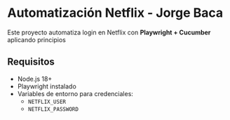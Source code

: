 # Automatización Netflix - Jorge Baca

Este proyecto automatiza login en Netflix con **Playwright + Cucumber** aplicando principios

## Requisitos

- Node.js 18+
- Playwright instalado
- Variables de entorno para credenciales:
  - `NETFLIX_USER`
  - `NETFLIX_PASSWORD`


